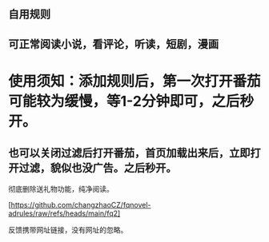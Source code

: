 自用规则
---
可正常阅读小说，看评论，听读，短剧，漫画
---
# 使用须知：添加规则后，第一次打开番茄可能较为缓慢，等1-2分钟即可，之后秒开。
也可以关闭过滤后打开番茄，首页加载出来后，立即打开过滤，貌似也没广告。之后秒开。
---
彻底删除送礼物功能，纯净阅读。

[https://github.com/changzhaoCZ/fqnovel-adrules/raw/refs/heads/main/fq2]

反馈携带网址链接，没有网址的忽略。

